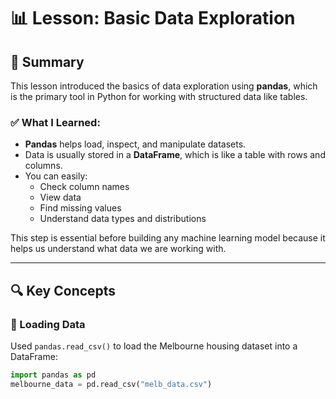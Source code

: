# 📊 Lesson: Basic Data Exploration

## 🧠 Summary

This lesson introduced the basics of data exploration using **pandas**, which is the primary tool in Python for working with structured data like tables.

### ✅ What I Learned:
- **Pandas** helps load, inspect, and manipulate datasets.
- Data is usually stored in a **DataFrame**, which is like a table with rows and columns.
- You can easily:
  - Check column names
  - View data
  - Find missing values
  - Understand data types and distributions

This step is essential before building any machine learning model because it helps us understand what data we are working with.

---

## 🔍 Key Concepts

### 📁 Loading Data
Used `pandas.read_csv()` to load the Melbourne housing dataset into a DataFrame:
```python
import pandas as pd
melbourne_data = pd.read_csv("melb_data.csv")